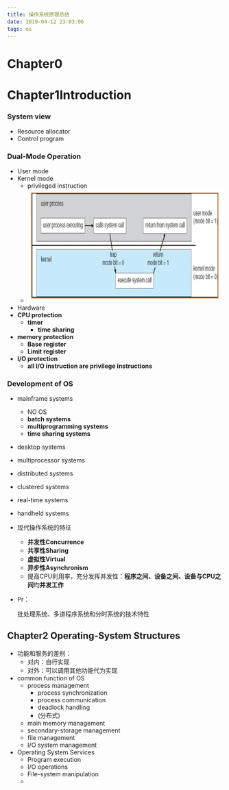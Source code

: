 ```yaml
---
title: 操作系统原理总结
date: 2019-04-12 23:03:06
tags: os
---
```

# Chapter0



# Chapter1Introduction

### System view

*   Resource allocator
*   Control program

### Dual-Mode Operation

*   User mode
*   Kernel mode
    *   privileged instruction
    *   ![1555051141346](OS/1555051141346.png)
*   Hardware
*   **CPU protection**
    *   **timer**
        *   **time sharing**
*   **memory protection**
    *   **Base register**
    *   **Limit register**
*   **I/O protection**
    *   **all I/O instruction are privilege instructions**

### Development of OS

*   mainframe systems

    *   NO OS
    *   **batch systems**
    *   **multiprogramming systems**
    *   **time sharing systems**

*   desktop systems

*   multiprocessor systems

*   distributed systems

*   clustered systems

*   real-time systems

*   handheld systems

*   现代操作系统的特征

    *   **并发性Concurrence**
    *   **共享性Sharing**
    *   **虚拟性Virtual**
    *   **异步性Asynchronism**
    *   提高CPU利用率，充分发挥并发性：**程序之间、设备之间、设备与CPU之间**均**并发工作**

*   Pr：

    批处理系统、多道程序系统和分时系统的技术特性

## Chapter2 Operating-System Structures

*   功能和服务的差别：
    *   对内：自行实现
    *   对外：可以调用其他功能代为实现
*   common function of OS
    *   process management
        *   process synchronization
        *   process communication
        *   deadlock handling
        *   (分布式)
    *   main memory management
    *   secondary-storage management
    *   file management
    *   I/O system management
*   Operating System Services
    *   Program execution
    *   I/O operations
    *   File-system manipulation
    *
